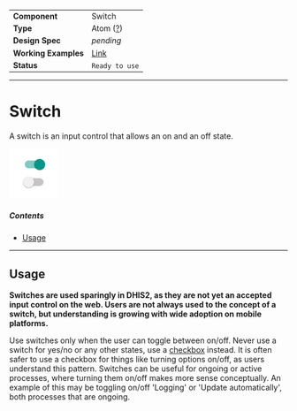 | |  |
|-------------|------------------|
| **Component** | Switch |
| **Type** | Atom ([?](http://atomicdesign.bradfrost.com/chapter-2/))|
| **Design Spec** | *pending* |
| **Working Examples** | [Link](https://ui-core.dhis2.nu/demo/?path=/story/switch--default) |
| **Status** | `Ready to use` |

---

# Switch

A switch is an input control that allows an on and an off state.

![](../images/switch.png)

##### Contents

- [Usage](#usage)

---

## Usage

**Switches are used sparingly in DHIS2, as they are not yet an accepted input control on the web. Users are not always used to the concept of a switch, but understanding is growing with wide adoption on mobile platforms.**

Use switches only when the user can toggle between on/off. Never use a switch for yes/no or any other states, use a [checkbox](checkbox.md) instead. It is often safer to use a checkbox for things like turning options on/off, as users understand this pattern. Switches can be useful for ongoing or active processes, where turning them on/off makes more sense conceptually. An example of this may be toggling on/off 'Logging' or 'Update automatically', both processes that are ongoing.
